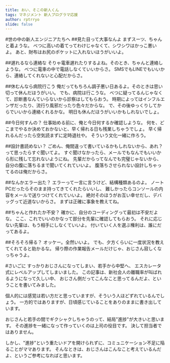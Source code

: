 ```yaml
---
title: おい、そこの新人くん
tags: マネジメント 新人プログラマ応援
author: rptrryo
slide: false
---
```

#世の中の新人エンジニアたちへ
##見た目って大事なんよ
まずスーツ、ちゃんと着ような。
べつに高いの着てってわけじゃなくて、シワシワはかっこ悪いよ。
あと、財布はお尻のポケットに入れないほうがいいよ。

##遅れるなら連絡な
そりゃ電車遅れたりするよね。そのとき、ちゃんと連絡しような。
べつに電車の中で電話しなくていいからさ。
SMSでもLINEでもいいから、連絡してくれないと心配だからさ。

##休むんなら病院行こう
俺だってもちろん調子悪い日あるよ。そのときは思い切って休んだほうがいい。
でも、病院は行こうな。
べつに疑ってるんじゃなくて、診断書なんていらないから診察はしてもらおう。
時期によってはインフルエンザだったり、流行り風邪だったり色々だからな。
で、その後ゆっくりしてからでいいから連絡くれるかな。
明日も休んだほうがいいかもしれないでしょ。

##今日何すんの？
仕事始める前に、俺と今日何するか確認しような。
何を、どこまでやるか決めておかないと、早く帰れる日も残業しちゃうでしょ。
早く帰れるんだったら空気読まずに定時退社や。
そういう文化一緒に作ろう。

##設計書読めない？
ごめん、俺間違って書いているかもしれないから、あれ？って思ったらすぐ聞いてよ。
すぐ聞けなかったら、メールでもなんでもいいから形に残して忘れないようにね。
先輩だからってなんでも完璧じゃないから、自分の腹に落ちるまで聞いてくれていいよ。
腹落ちさせられない設計しちゃってるのは俺だからさ。

##なんかエラー出た？
エラーって一言に言うけど、結構種類あるのよ。
ノートPCだったらそのまま持ってきてくれたらいいし、
難しかったらコンソールの内容をメールで送りつけてくれていいよ。
絶対そのほうがお互い幸せだし、デバッグって近道ないからさ。
まずは正確に事象を教えてね。

##ちゃんと作れたか不安？
確かに、自分のコーディングって最初は不安だよな。
ここ、これでいいのかなって部分を先輩に確認してもらおう。
それに応じない先輩は、もう相手にしなくていいよ。
付いていく人を選ぶ権利は、誰にだってあるよ。

##そろそろ帰る？
オッケー。全然いいよ。
でも、夕方くらいに一度状況を教えてくれてると助かるな。
帰り際の作業報告メールだけじゃ、おじさん寂しくなっちゃうよ。

#さいごに
すっかりおじさんになってしまい、若手から中堅へ、
エスカレータ式にレベルアップしてしまいました。
この記事は、新社会人の離職率が叫ばれるようになって久しい中、
おじさん側だってこんなこと思ってるんだよ、ということを書いてみました。

個人的には感覚は若い方だと思っていますが、そういう人ほどずれているんでしょう。
一方的ではありますが、日頃感じていることをありのままに書き出しています。

おじさんと若手の間でギクシャクしちゃうのって、結局"進捗"が大きいと思います。
その進捗を一緒になって作っていくのは上司の役目です。
決して担当者ではありません。

しかし、"進捗"という重たいドアを開けられずに、コミュニケーション不足に陥ることがママあります。
そんなときは、おじさんはこんなこと考えているんだよ、というご参考になればと思います。